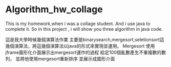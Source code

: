 # Algorithm_hw_collage
This is my homework,when i was a collage student. 
And i use java to complete it.
So in this project ,
i will show you three algorithm in java code.

這是我大學時候幾個演算法作業
主要是binarysearch,mergesort,seletionsort這幾個演算法，將這幾個演算法以java的形式來實現並運用。
Mergesort
使用jframe圖形化介面展示出mergesort運作的過程
給定100個亂數產生不重複數的數列，
並將他使用mergesort重新排序
並展示成圖形介面

